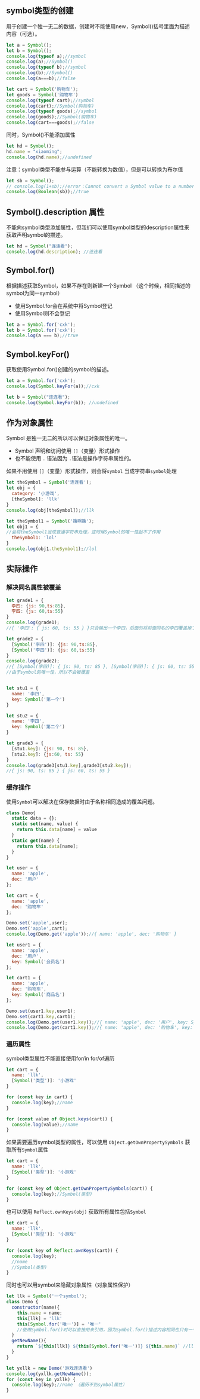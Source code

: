 ## symbol类型的创建

用于创建一个独一无二的数据，创建时不能使用new，Symbol()括号里面为描述内容（可选）。

```js
let a = Symbol();
let b = Symbol();
console.log(typeof a);//symbol
console.log(a);//Symbol()
console.log(typeof b);//symbol
console.log(b);//Symbol()
console.log(a===b);//false

let cart = Symbol('购物车');
let goods = Symbol('购物车')
console.log(typeof cart);//symbol
console.log(cart);//Symbol(购物车)
console.log(typeof goods);//symbol
console.log(goods);//Symbol(购物车)
console.log(cart===goods);//false
```

同时，Symbol()不能添加属性

```js
let hd = Symbol();
hd.name = "xiaoming";
console.log(hd.name);//undefined
```

注意：symbol类型不能参与运算（不能转换为数值），但是可以转换为布尔值

```js
let sb = Symbol();
// console.log(1+sb);//error：Cannot convert a Symbol value to a number
console.log(Boolean(sb));//true
```





## Symbol().description 属性

不能向symbol类型添加属性，但我们可以使用symbol类型的description属性来获取声明symbol的描述。

```js
let hd = Symbol("连连看");
console.log(hd.description); //连连看
```



## Symbol.for()

根据描述获取Symbol，如果不存在则新建一个Symbol （这个时候，相同描述的symbol为同一symbol）

- 使用Symbol.for会在系统中将Symbol登记
- 使用Symbol则不会登记

```js
let a = Symbol.for('cxk');
let b = Symbol.for('cxk');
console.log(a === b);//true
```



## Symbol.keyFor()

获取使用Symbol.for()创建的symbol的描述。

```js
let a = Symbol.for('cxk');
console.log(Symbol.keyFor(a));//cxk

let b = Symbol("连连看");
console.log(Symbol.keyFor(b)); //undefined
```



## 作为对象属性

Symbol 是独一无二的所以可以保证对象属性的唯一。

- Symbol 声明和访问使用 `[]`（变量）形式操作
- 也不能使用 `.` 语法因为 `.`语法是操作字符串属性的。

如果不用使用 `[]`（变量）形式操作，则会将`symbol` 当成字符串`symbol`处理

```js
let theSymbol = Symbol('连连看');
let obj = {
  category: '小游戏',
  [theSymbol]: 'llk'
}
console.log(obj[theSymbol]);//llk

let theSymbol1 = Symbol('撸啊撸');
let obj1 = {
//会将theSymbol1当成普通字符串处理，这时候Symbol的唯一性起不了作用
  theSymbol1: 'lol'
}
console.log(obj1.theSymbol1);//lol
```



## 实际操作

### 解决同名属性被覆盖

```js
let grade1 = {
  李四: {js: 90,ts:85},
  李四: {js: 60,ts:55}
}
console.log(grade1);
//{ '李四': { js: 60, ts: 55 } }只会输出一个李四，后面的将前面同名的李四覆盖掉了

let grade2 = {
  [Symbol('李四')]: {js: 90,ts:85},
  [Symbol('李四')]: {js: 60,ts:55}
}
console.log(grade2);
//{ [Symbol(李四)]: { js: 90, ts: 85 }, [Symbol(李四)]: { js: 60, ts: 55 } }
//由于symbol的唯一性，所以不会被覆盖


let stu1 = {
  name: '李四',
  key: Symbol('第一个')
}

let stu2 = {
  name: '李四',
  key: Symbol('第二个')
}

let grade3 = {
  [stu1.key]: {js: 90, ts: 85},
  [stu2.key]: {js:60, ts: 55}
}
console.log(grade3[stu1.key],grade3[stu2.key]);
//{ js: 90, ts: 85 } { js: 60, ts: 55 }
```

### 缓存操作

使用`Symbol`可以解决在保存数据时由于名称相同造成的覆盖问题。

```js
class Demo{
  static data = {};
  static set(name, value) {
    return this.data[name] = value
  }
  static get(name) {
    return this.data[name];
  }
}

let user = {
  name: 'apple',
  dec: '用户'
};

let cart = {
  name: 'apple',
  dec: '购物车'
};

Demo.set('apple',user);
Demo.set('apple',cart);
console.log(Demo.get('apple'));//{ name: 'apple', dec: '购物车' }

let user1 = {
  name: 'apple',
  dec: '用户',
  key: Symbol('会员名')
};

let cart1 = {
  name: 'apple',
  dec: '购物车',
  key: Symbol('商品名')
};

Demo.set(user1.key,user1);
Demo.set(cart1.key,cart1);
console.log(Demo.get(user1.key));//{ name: 'apple', dec: '用户', key: Symbol(会员名) }
console.log(Demo.get(cart1.key));//{ name: 'apple', dec: '购物车', key: Symbol(商品名)
```

### 遍历属性

symbol类型属性不能直接使用for/in for/of遍历

```js
let cart = {
  name: 'llk',
  [Symbol('类型')]: '小游戏'
}

for (const key in cart) {
  console.log(key);//name
}

for (const value of Object.keys(cart)) {
  console.log(value);//name
}
```



如果需要遍历symbol类型的属性，可以使用 `Object.getOwnPropertySymbols` 获取所有`Symbol`属性

```js
let cart = {
  name: 'llk',
  [Symbol('类型')]: '小游戏'
}

for (const key of Object.getOwnPropertySymbols(cart)) {
  console.log(key);//Symbol(类型)
}
```



也可以使用 `Reflect.ownKeys(obj)` 获取所有属性包括`Symbol`

```js
let cart = {
  name: 'llk',
  [Symbol('类型')]: '小游戏'
}

for (const key of Reflect.ownKeys(cart)) {
  console.log(key);
  //name
  //Symbol(类型)
}
```



同时也可以用symbol来隐藏对象属性（对象属性保护）

```js
let llk = Symbol('一个symbol');
class Demo {
  constructor(name){
    this.name = name;
    this[llk] = 'llk'
    this[Symbol.for('唯一')] = '唯一' 
    //使用Symbol.for()时可以直接用来引用，因为Symbol.for()描述内容相同也只有一个
  }
  getNewName(){
    return `${this[llk]} ${this[Symbol.for('唯一')]} ${this.name}` //llk 唯一 游戏连连看
  }
}

let yxllk = new Demo('游戏连连看')
console.log(yxllk.getNewName());
for (const key in yxllk) {
  console.log(key);//name （遍历不到symbol属性）
}
```
